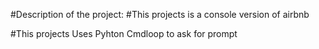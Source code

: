 #Description of the project:
#This projects is a console version of airbnb

#This projects Uses Pyhton Cmdloop to ask for prompt

